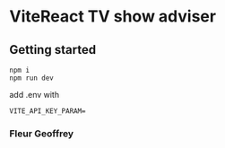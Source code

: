 # ViteReact TV show adviser

## Getting started

```shell
npm i
npm run dev
```
add .env with

```dotenv
VITE_API_KEY_PARAM=
```

### Fleur Geoffrey
